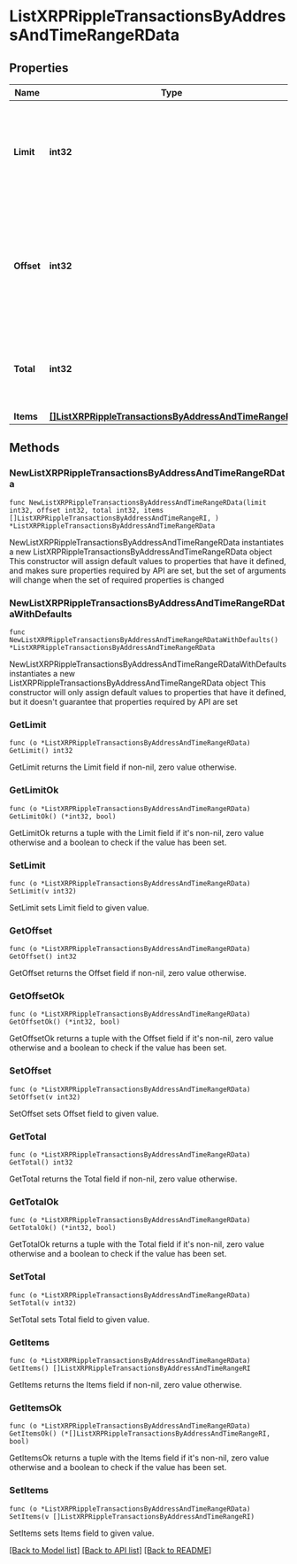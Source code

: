 # ListXRPRippleTransactionsByAddressAndTimeRangeRData

## Properties

Name | Type | Description | Notes
------------ | ------------- | ------------- | -------------
**Limit** | **int32** | Defines how many items should be returned in the response per page basis. | 
**Offset** | **int32** | The starting index of the response items, i.e. where the response should start listing the returned items. | 
**Total** | **int32** | Defines the total number of items returned in the response. | 
**Items** | [**[]ListXRPRippleTransactionsByAddressAndTimeRangeRI**](ListXRPRippleTransactionsByAddressAndTimeRangeRI.md) |  | 

## Methods

### NewListXRPRippleTransactionsByAddressAndTimeRangeRData

`func NewListXRPRippleTransactionsByAddressAndTimeRangeRData(limit int32, offset int32, total int32, items []ListXRPRippleTransactionsByAddressAndTimeRangeRI, ) *ListXRPRippleTransactionsByAddressAndTimeRangeRData`

NewListXRPRippleTransactionsByAddressAndTimeRangeRData instantiates a new ListXRPRippleTransactionsByAddressAndTimeRangeRData object
This constructor will assign default values to properties that have it defined,
and makes sure properties required by API are set, but the set of arguments
will change when the set of required properties is changed

### NewListXRPRippleTransactionsByAddressAndTimeRangeRDataWithDefaults

`func NewListXRPRippleTransactionsByAddressAndTimeRangeRDataWithDefaults() *ListXRPRippleTransactionsByAddressAndTimeRangeRData`

NewListXRPRippleTransactionsByAddressAndTimeRangeRDataWithDefaults instantiates a new ListXRPRippleTransactionsByAddressAndTimeRangeRData object
This constructor will only assign default values to properties that have it defined,
but it doesn't guarantee that properties required by API are set

### GetLimit

`func (o *ListXRPRippleTransactionsByAddressAndTimeRangeRData) GetLimit() int32`

GetLimit returns the Limit field if non-nil, zero value otherwise.

### GetLimitOk

`func (o *ListXRPRippleTransactionsByAddressAndTimeRangeRData) GetLimitOk() (*int32, bool)`

GetLimitOk returns a tuple with the Limit field if it's non-nil, zero value otherwise
and a boolean to check if the value has been set.

### SetLimit

`func (o *ListXRPRippleTransactionsByAddressAndTimeRangeRData) SetLimit(v int32)`

SetLimit sets Limit field to given value.


### GetOffset

`func (o *ListXRPRippleTransactionsByAddressAndTimeRangeRData) GetOffset() int32`

GetOffset returns the Offset field if non-nil, zero value otherwise.

### GetOffsetOk

`func (o *ListXRPRippleTransactionsByAddressAndTimeRangeRData) GetOffsetOk() (*int32, bool)`

GetOffsetOk returns a tuple with the Offset field if it's non-nil, zero value otherwise
and a boolean to check if the value has been set.

### SetOffset

`func (o *ListXRPRippleTransactionsByAddressAndTimeRangeRData) SetOffset(v int32)`

SetOffset sets Offset field to given value.


### GetTotal

`func (o *ListXRPRippleTransactionsByAddressAndTimeRangeRData) GetTotal() int32`

GetTotal returns the Total field if non-nil, zero value otherwise.

### GetTotalOk

`func (o *ListXRPRippleTransactionsByAddressAndTimeRangeRData) GetTotalOk() (*int32, bool)`

GetTotalOk returns a tuple with the Total field if it's non-nil, zero value otherwise
and a boolean to check if the value has been set.

### SetTotal

`func (o *ListXRPRippleTransactionsByAddressAndTimeRangeRData) SetTotal(v int32)`

SetTotal sets Total field to given value.


### GetItems

`func (o *ListXRPRippleTransactionsByAddressAndTimeRangeRData) GetItems() []ListXRPRippleTransactionsByAddressAndTimeRangeRI`

GetItems returns the Items field if non-nil, zero value otherwise.

### GetItemsOk

`func (o *ListXRPRippleTransactionsByAddressAndTimeRangeRData) GetItemsOk() (*[]ListXRPRippleTransactionsByAddressAndTimeRangeRI, bool)`

GetItemsOk returns a tuple with the Items field if it's non-nil, zero value otherwise
and a boolean to check if the value has been set.

### SetItems

`func (o *ListXRPRippleTransactionsByAddressAndTimeRangeRData) SetItems(v []ListXRPRippleTransactionsByAddressAndTimeRangeRI)`

SetItems sets Items field to given value.



[[Back to Model list]](../README.md#documentation-for-models) [[Back to API list]](../README.md#documentation-for-api-endpoints) [[Back to README]](../README.md)


